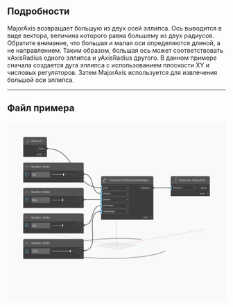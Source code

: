 ## Подробности
MajorAxis возвращает большую из двух осей эллипса. Ось выводится в виде вектора, величина которого равна большему из двух радиусов. Обратите внимание, что большая и малая оси определяются длиной, а не направлением. Таким образом, большая ось может соответствовать xAxisRadius одного эллипса и yAxisRadius другого. В данном примере сначала создается дуга эллипса с использованием плоскости XY и числовых регуляторов. Затем MajorAxis используется для извлечения большой оси эллипса.
___
## Файл примера

![MajorAxis](./Autodesk.DesignScript.Geometry.EllipseArc.MajorAxis_img.jpg)

